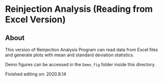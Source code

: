 # Reinjection Analysis (Reading from Excel Version)

## About

This version of Reinjection Analysis Program can read data from Excel files and generate plots with mean and standard deviation statistics.

Demo figures can be accessed in the `Demo_fig` folder inside this directory.

Finished editing on: 2020.8.14
